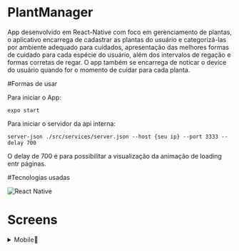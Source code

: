 # PlantManager

App desenvolvido em React-Native com foco em gerenciamento de plantas, o aplicativo encarrega de cadastrar as plantas do
usuário e categorizá-las por ambiente adequado para cuidados, apresentação das melhores formas de cuidado para cada espécie do usuário,
além dos intervalos de regação e formas corretas de regar. O app também se encarrega de noticar o device do usuário quando for o momento de cuidar para cada planta.


#Formas de usar

Para iniciar o App:
```
expo start
```

Para iniciar o servidor da api interna:
```
server-json ./src/services/server.json --host {seu ip} --port 3333 --delay 700
```

O delay de 700 é para possibilitar a visualização da animação de loading entr páginas.

#Tecnologias usadas

<img src="https://img.shields.io/badge/React_Native-20232A?style=for-the-badge&logo=react&logoColor=61DAFB" alt="React Native">&nbsp;



# Screens
<details>
<summary>Mobile📱</summary>
![screenshot](printScreens/Bem vindo.png)


</details>

